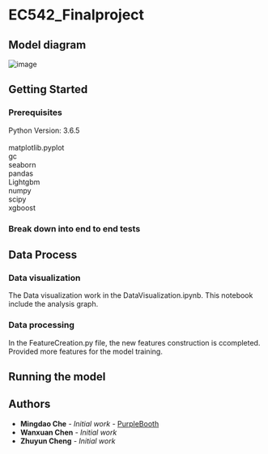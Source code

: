 # EC542_Finalproject


## Model diagram
![image](https://github.com/mdche001/EC542_Finalproject/blob/master/Image/Blank%20Diagram.png)


## Getting Started


### Prerequisites

Python Version: 3.6.5<br>	
matplotlib.pyplot<br>
gc<br>
seaborn<br>
pandas<br>
Lightgbm<br>
numpy<br>
scipy<br>
xgboost<br>



### Break down into end to end tests

## Data Process

### Data visualization

The Data visualization work in the DataVisualization.ipynb. This notebook include the analysis graph.

### Data processing

In the FeatureCreation.py file, the new features construction is ccompleted. Provided more features for the model training.


## Running the model

 

## Authors

* **Mingdao Che** - *Initial work* - [PurpleBooth](https://github.com/mdche001/EC542_Finalproject)
* **Wanxuan Chen** - *Initial work*
* **Zhuyun Cheng** - *Initial work*
